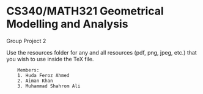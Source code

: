 # CS340/MATH321 Geometrical Modelling and Analysis
Group Project 2
	
Use the resources folder for any and all resources (pdf, png, jpeg, etc.) that you wish to use inside the TeX file.

		Members: 
		1. Huda Feroz Ahmed
		2. Aiman Khan
		3. Muhammad Shahrom Ali
		


